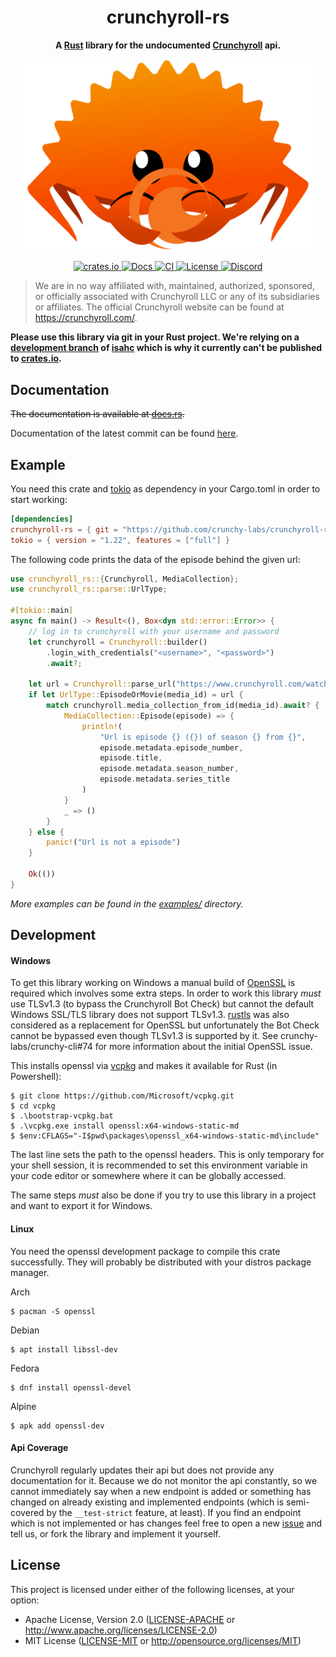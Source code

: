 <div align="center">
  <h1>crunchyroll-rs</h1>
  <p>
    <strong>A <a href="https://www.rust-lang.org/">Rust</a> library for the undocumented <a href="https://www.crunchyroll.com/">Crunchyroll</a> api.</strong>
  </p>
</div>

<p align="center">
  <img src="https://raw.githubusercontent.com/crunchy-labs/resources/main/crunchyroll-rs.svg" width="460">
</p>

<p align="center">
  <a href="https://crates.io/crates/crunchyroll-rs">
    <img src="https://img.shields.io/crates/v/crunchyroll-rs" alt="crates.io">
  </a>
  <a href="https://docs.rs/crunchyroll-rs/">
    <img src="https://img.shields.io/docsrs/crunchyroll-rs" alt="Docs">
  </a>
  <a href="https://github.com/crunchy-labs/crunchyroll-rs/actions/workflows/ci.yml">
    <img src="https://github.com/crunchy-labs/crunchyroll-rs/actions/workflows/ci.yml/badge.svg" alt="CI">
  </a>
  <a href="#license">
    <img src="https://img.shields.io/crates/l/crunchyroll-rs" alt="License">
  </a>
  <a href="https://discord.gg/PXGPGpQxgk">
    <img src="https://img.shields.io/discord/994882878125121596?logo=discord&logoColor=ffffff" alt="Discord">
  </a>
</p>


> We are in no way affiliated with, maintained, authorized, sponsored, or officially associated with Crunchyroll LLC or any of its subsidiaries or affiliates.
> The official Crunchyroll website can be found at https://crunchyroll.com/.

**Please use this library via git in your Rust project. We're relying on a [development branch](https://github.com/sagebind/isahc/tree/tls-api-refactor) of [isahc](https://crates.io/crates/isahc) which is why it currently can't be published to [crates.io](https://crates.io/).**

## Documentation

~~The documentation is available at [docs.rs](https://docs.rs/crunchyroll-rs/).~~

Documentation of the latest commit can be found [here](https://crunchy-labs.github.io/crunchyroll-rs/crunchyroll_rs/).

## Example

You need this crate and [tokio](https://github.com/tokio-rs/tokio) as dependency in your Cargo.toml in order to start working:
```toml
[dependencies]
crunchyroll-rs = { git = "https://github.com/crunchy-labs/crunchyroll-rs" }
tokio = { version = "1.22", features = ["full"] }
```

The following code prints the data of the episode behind the given url:

```rust
use crunchyroll_rs::{Crunchyroll, MediaCollection};
use crunchyroll_rs::parse::UrlType;

#[tokio::main]
async fn main() -> Result<(), Box<dyn std::error::Error>> {
    // log in to crunchyroll with your username and password
    let crunchyroll = Crunchyroll::builder()
        .login_with_credentials("<username>", "<password>")
        .await?;

    let url = Crunchyroll::parse_url("https://www.crunchyroll.com/watch/GRDQPM1ZY/alone-and-lonesome")?;
    if let UrlType::EpisodeOrMovie(media_id) = url {
        match crunchyroll.media_collection_from_id(media_id).await? {
            MediaCollection::Episode(episode) => {
                println!(
                    "Url is episode {} ({}) of season {} from {}",
                    episode.metadata.episode_number,
                    episode.title, 
                    episode.metadata.season_number,
                    episode.metadata.series_title
                )
            }
            _ => ()
        }
    } else {
        panic!("Url is not a episode")
    }

    Ok(())
}
```

_More examples can be found in the [examples/](examples) directory._

## Development

#### Windows
To get this library working on Windows a manual build of [OpenSSL](https://www.openssl.org/) is required which involves some extra steps.
In order to work this library _must_ use TLSv1.3 (to bypass the Crunchyroll Bot Check) but cannot the default Windows SSL/TLS library does not support TLSv1.3.
[rustls](https://github.com/rustls/rustls) was also considered as a replacement for OpenSSL but unfortunately the Bot Check cannot be bypassed even though TLSv1.3 is supported by it.
See crunchy-labs/crunchy-cli#74 for more information about the initial OpenSSL issue.

This installs openssl via [vcpkg](https://vcpkg.io) and makes it available for Rust (in Powershell):
```shell 
$ git clone https://github.com/Microsoft/vcpkg.git
$ cd vcpkg
$ .\bootstrap-vcpkg.bat
$ .\vcpkg.exe install openssl:x64-windows-static-md
$ $env:CFLAGS="-I$pwd\packages\openssl_x64-windows-static-md\include"
```
The last line sets the path to the openssl headers.
This is only temporary for your shell session, it is recommended to set this environment variable in your code editor or somewhere where it can be globally accessed.

The same steps _must_ also be done if you try to use this library in a project and want to export it for Windows.

#### Linux
You need the openssl development package to compile this crate successfully.
They will probably be distributed with your distros package manager.

Arch
```shell
$ pacman -S openssl
```

Debian
```shell
$ apt install libssl-dev
```

Fedora
```shell
$ dnf install openssl-devel
```

Alpine
```shell
$ apk add openssl-dev
```

#### Api Coverage
Crunchyroll regularly updates their api but does not provide any documentation for it.
Because we do not monitor the api constantly, so we cannot immediately say when a new endpoint is added or something has changed on already existing and implemented endpoints (which is semi-covered by the `__test-strict` feature, at least).
If you find an endpoint which is not implemented or has changes feel free to open a new [issue](https://github.com/crunchy-labs/crunchyroll-rs/issues) and tell us, or fork the library and implement it yourself.

## License

This project is licensed under either of the following licenses, at your option:

- Apache License, Version 2.0 ([LICENSE-APACHE](LICENSE-APACHE) or http://www.apache.org/licenses/LICENSE-2.0)
- MIT License ([LICENSE-MIT](LICENSE-MIT) or http://opensource.org/licenses/MIT)
